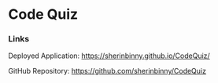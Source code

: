 # Code Quiz



### Links

Deployed Application: https://sherinbinny.github.io/CodeQuiz/

GitHub Repository: https://github.com/sherinbinny/CodeQuiz
